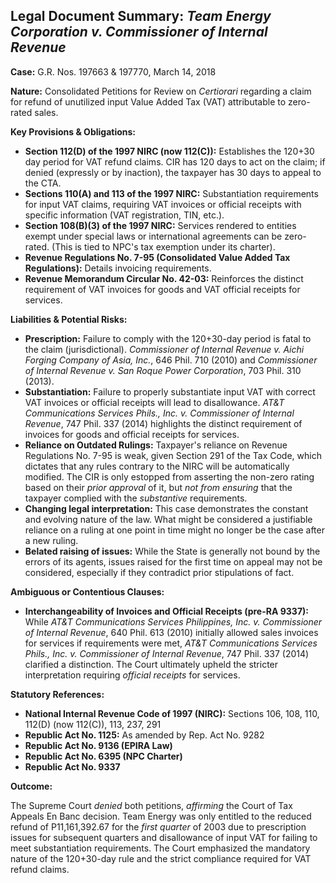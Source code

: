 ## Legal Document Summary: *Team Energy Corporation v. Commissioner of Internal Revenue*

**Case:** G.R. Nos. 197663 & 197770, March 14, 2018

**Nature:** Consolidated Petitions for Review on *Certiorari* regarding a claim for refund of unutilized input Value Added Tax (VAT) attributable to zero-rated sales.

**Key Provisions & Obligations:**

*   **Section 112(D) of the 1997 NIRC (now 112(C)):** Establishes the 120+30 day period for VAT refund claims. CIR has 120 days to act on the claim; if denied (expressly or by inaction), the taxpayer has 30 days to appeal to the CTA.
*   **Sections 110(A) and 113 of the 1997 NIRC:**  Substantiation requirements for input VAT claims, requiring VAT invoices or official receipts with specific information (VAT registration, TIN, etc.).
*   **Section 108(B)(3) of the 1997 NIRC:** Services rendered to entities exempt under special laws or international agreements can be zero-rated. (This is tied to NPC's tax exemption under its charter).
*   **Revenue Regulations No. 7-95 (Consolidated Value Added Tax Regulations):**  Details invoicing requirements.
*   **Revenue Memorandum Circular No. 42-03:** Reinforces the distinct requirement of VAT invoices for goods and VAT official receipts for services.

**Liabilities & Potential Risks:**

*   **Prescription:** Failure to comply with the 120+30-day period is fatal to the claim (jurisdictional). *Commissioner of Internal Revenue v. Aichi Forging Company of Asia, Inc.*, 646 Phil. 710 (2010) and *Commissioner of Internal Revenue v. San Roque Power Corporation*, 703 Phil. 310 (2013).
*   **Substantiation:** Failure to properly substantiate input VAT with correct VAT invoices or official receipts will lead to disallowance. *AT&T Communications Services Phils., Inc. v. Commissioner of Internal Revenue*, 747 Phil. 337 (2014) highlights the distinct requirement of invoices for goods and official receipts for services.
*   **Reliance on Outdated Rulings:**  Taxpayer's reliance on Revenue Regulations No. 7-95 is weak, given Section 291 of the Tax Code, which dictates that any rules contrary to the NIRC will be automatically modified. The CIR is only estopped from asserting the non-zero rating based on their *prior approval* of it, but *not from ensuring* that the taxpayer complied with the *substantive* requirements.
*   **Changing legal interpretation:** This case demonstrates the constant and evolving nature of the law. What might be considered a justifiable reliance on a ruling at one point in time might no longer be the case after a new ruling.
*   **Belated raising of issues:** While the State is generally not bound by the errors of its agents, issues raised for the first time on appeal may not be considered, especially if they contradict prior stipulations of fact.

**Ambiguous or Contentious Clauses:**

*   **Interchangeability of Invoices and Official Receipts (pre-RA 9337):** While *AT&T Communications Services Philippines, Inc. v. Commissioner of Internal Revenue*, 640 Phil. 613 (2010) initially allowed sales invoices for services if requirements were met, *AT&T Communications Services Phils., Inc. v. Commissioner of Internal Revenue*, 747 Phil. 337 (2014) clarified a distinction.  The Court ultimately upheld the stricter interpretation requiring *official receipts* for services.

**Statutory References:**

*   **National Internal Revenue Code of 1997 (NIRC):** Sections 106, 108, 110, 112(D) (now 112(C)), 113, 237, 291
*   **Republic Act No. 1125:** As amended by Rep. Act No. 9282
*   **Republic Act No. 9136 (EPIRA Law)**
*   **Republic Act No. 6395 (NPC Charter)**
*   **Republic Act No. 9337**

**Outcome:**

The Supreme Court *denied* both petitions, *affirming* the Court of Tax Appeals En Banc decision. Team Energy was only entitled to the reduced refund of P11,161,392.67 for the *first quarter* of 2003 due to prescription issues for subsequent quarters and disallowance of input VAT for failing to meet substantiation requirements. The Court emphasized the mandatory nature of the 120+30-day rule and the strict compliance required for VAT refund claims.
